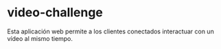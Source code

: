# video-challenge
Esta aplicación web permite a los clientes conectados interactuar con un vídeo al mismo tiempo.
